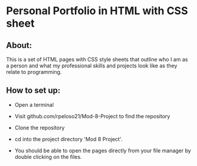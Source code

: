 # Personal Portfolio in HTML with CSS sheet

## About:
This is a set of HTML pages with CSS style sheets that outline who I am as a person and what my professional skills and projects look like as they relate to programming.

## How to set up:
- Open a terminal

- Visit github.com/rpeloso21/Mod-8-Project to find the repository

- Clone the repository

- cd into the project directory 'Mod 8 Project'.

- You should be able to open the pages directly from your file manager by double clicking on the files.
